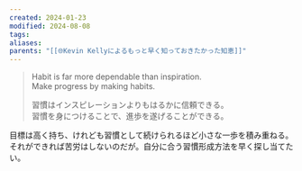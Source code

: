 ```yaml
---
created: 2024-01-23
modified: 2024-08-08
tags: 
aliases: 
parents: "[[🌐Kevin Kellyによるもっと早く知っておきたかった知恵]]"
---
```

> Habit is far more dependable than inspiration.  
> Make progress by making habits.
> 
> 習慣はインスピレーションよりもはるかに信頼できる。  
> 習慣を身につけることで、進歩を遂げることができる。

目標は高く持ち、けれども習慣として続けられるほど小さな一歩を積み重ねる。  
それができれば苦労はしないのだが。自分に合う習慣形成方法を早く探し当てたい。